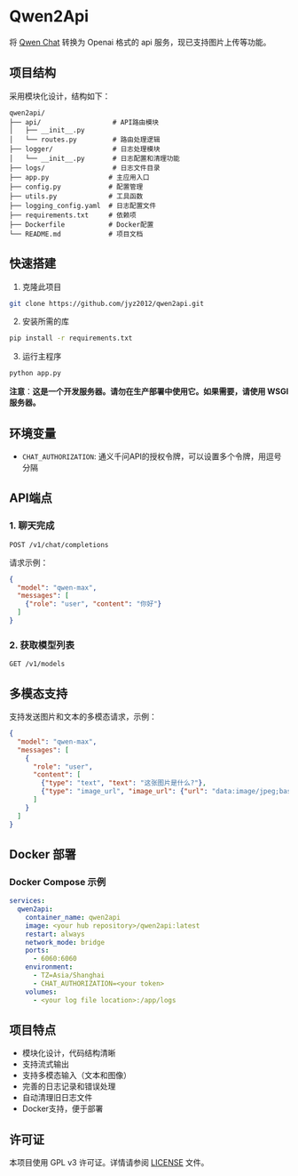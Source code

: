 # Qwen2Api

将 [Qwen Chat](https://chat.qwen.ai/) 转换为 Openai 格式的 api 服务，现已支持图片上传等功能。

## 项目结构

采用模块化设计，结构如下：

```
qwen2api/
├── api/                  # API路由模块
│   ├── __init__.py
│   └── routes.py         # 路由处理逻辑
├── logger/               # 日志处理模块
│   └── __init__.py       # 日志配置和清理功能
├── logs/                 # 日志文件目录
├── app.py               # 主应用入口
├── config.py            # 配置管理
├── utils.py             # 工具函数
├── logging_config.yaml  # 日志配置文件
├── requirements.txt     # 依赖项
├── Dockerfile           # Docker配置
└── README.md            # 项目文档
```

## 快速搭建

1. 克隆此项目

```bash
git clone https://github.com/jyz2012/qwen2api.git
```

2. 安装所需的库

```bash
pip install -r requirements.txt
```

3. 运行主程序

```bash
python app.py
```

**注意**：**这是一个开发服务器。请勿在生产部署中使用它。如果需要，请使用 WSGI 服务器。**

## 环境变量

- `CHAT_AUTHORIZATION`: 通义千问API的授权令牌，可以设置多个令牌，用逗号分隔

## API端点

### 1. 聊天完成

```
POST /v1/chat/completions
```

请求示例：

```json
{
  "model": "qwen-max",
  "messages": [
    {"role": "user", "content": "你好"}
  ]
}
```

### 2. 获取模型列表

```
GET /v1/models
```

## 多模态支持

支持发送图片和文本的多模态请求，示例：

```json
{
  "model": "qwen-max",
  "messages": [
    {
      "role": "user",
      "content": [
        {"type": "text", "text": "这张图片是什么?"},
        {"type": "image_url", "image_url": {"url": "data:image/jpeg;base64,/9j/4AAQ..."}}
      ]
    }
  ]
}
```

## Docker 部署

### Docker Compose 示例

```yaml
services:
  qwen2api:
    container_name: qwen2api
    image: <your hub repository>/qwen2api:latest
    restart: always
    network_mode: bridge
    ports:
      - 6060:6060
    environment:
      - TZ=Asia/Shanghai
      - CHAT_AUTHORIZATION=<your token>
    volumes:
      - <your log file location>:/app/logs
```

## 项目特点

- 模块化设计，代码结构清晰
- 支持流式输出
- 支持多模态输入（文本和图像）
- 完善的日志记录和错误处理
- 自动清理旧日志文件
- Docker支持，便于部署

## 许可证

本项目使用 GPL v3 许可证。详情请参阅 [LICENSE](./License) 文件。
